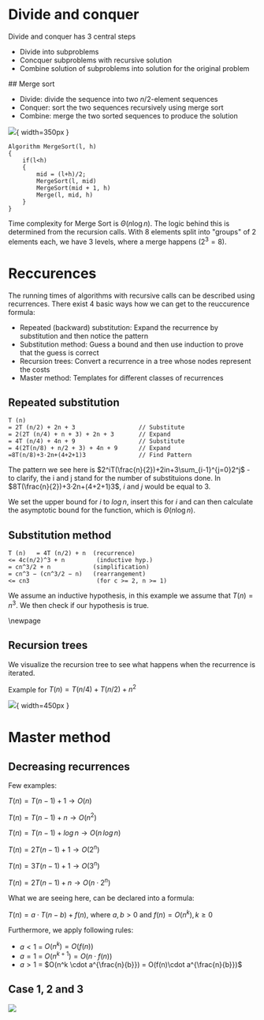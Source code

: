 # Divide and conquer

Divide and conquer has 3 central steps

- Divide into subproblems
- Concquer subproblems with recursive solution
- Combine solution of subproblems into solution for the original problem

## Merge sort

- Divide: divide the sequence into two $n/2$-element sequences
- Conquer: sort the two sequences recursively using merge sort
- Combine: merge the two sorted sequences to produce the solution

![](d3effe671f3b0094cb6cd137087b75c687412e14c4f99a57c06de3c90a7348e0.png){ width=350px }


```
Algorithm MergeSort(l, h)
{
    if(l<h)
    {
        mid = (l+h)/2;
        MergeSort(l, mid)
        MergeSort(mid + 1, h)
        Merge(l, mid, h)
    }
}
```

Time complexity for Merge Sort is $\Theta (n\log{}n)$. The logic behind this is determined from the recursion calls. With 8 elements split into "groups" of 2 elements each, we have 3 levels, where a merge happens $(2^3 = 8)$.

# Reccurences

The running times of algorithms with recursive calls can be described using recurrences. There exist 4 basic ways how we can get to the reuccurence formula:

- Repeated (backward) substitution: Expand the recurrence by substitution and then notice the pattern
- Substitution method: Guess a bound and then use induction to prove that the guess is correct
- Recursion trees: Convert a recurrence in a tree whose nodes represent the costs
- Master method: Templates for different classes of recurrences

## Repeated substitution

```
T (n)
= 2T (n/2) + 2n + 3                  // Substitute
= 2(2T (n/4) + n + 3) + 2n + 3       // Expand
= 4T (n/4) + 4n + 9                  // Substitute
= 4(2T(n/8) + n/2 + 3) + 4n + 9      // Expand
=8T(n/8)+3·2n+(4+2+1)3               // Find Pattern
```

The pattern we see here is $2^iT(\frac{n}{2})+2in+3\sum_{i-1}^{j=0}2^j$ - to clarify, the i and j stand for the number of substituions done. In $8T(\frac{n}{2})+3·2n+(4+2+1)3$, $i$ and $j$ would be equal to 3. 

We set the upper bound for $i$ to $log\,n$, insert this for $i$ and can then calculate the asymptotic bound for the function, which is $\Theta (n\log{}n)$.

## Substitution method

```
T (n)   = 4T (n/2) + n  (recurrence) 
<= 4c(n/2)^3 + n         (inductive hyp.)
= cn^3/2 + n            (simplification)
= cn^3 − (cn^3/2 − n)   (rearrangement)
<= cn3                   (for c >= 2, n >= 1)
```

We assume an inductive hypothesis, in this example we assume that $T(n) = n^3$. We then check if our hypothesis is true.

\newpage

## Recursion trees

We visualize the recursion tree to see what happens when the recurrence is iterated.

Example for $T(n) = T(n/4) + T(n/2) + n^2$

![](9c2912285f40fca5339449ac148db2f02df32db10bacd34a8aeeaf0fc97cdee4.png){ width=450px }

# Master method

## Decreasing recurrences

Few examples: 

$T(n) = T(n-1) + 1 \rightarrow O(n)$

$T(n) = T(n-1) + n \rightarrow O(n^2)$

$T(n) = T(n-1) + log\,n \rightarrow O(n\,log\,n)$

$T(n) = 2T(n-1) + 1 \rightarrow O(2^n)$

$T(n) = 3T(n-1) + 1 \rightarrow O(3^n)$

$T(n) = 2T(n-1) + n \rightarrow O(n\cdot2^n)$

What we are seeing here, can be declared into a formula:

$T(n) = a \cdot T(n-b) + f(n)$, where $a, b > 0$ and $f(n) = O(n^k), k\geq 0$

Furthermore, we apply following rules:

- $a < 1$ = $O(n^k) = O(f(n))$
- $a = 1$ = $O(n^{k+1}) = O(n \cdot f(n))$
- $a > 1$ = $O(n^k \cdot a^{\frac{n}{b}}) = O(f(n)\cdot a^{\frac{n}{b}})$

## Case 1, 2 and 3
![](23_03_2021_20.45.png)  

